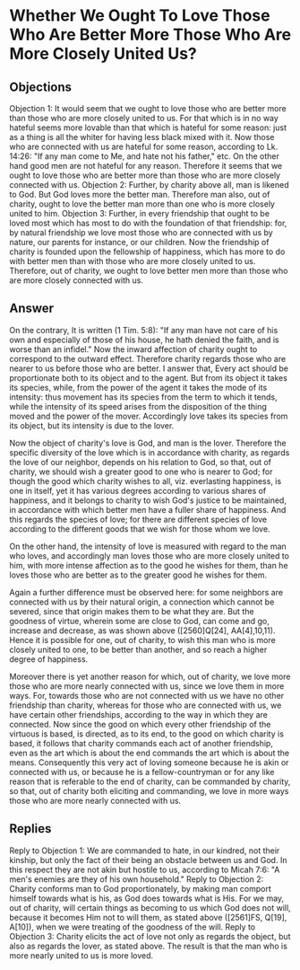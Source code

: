 # Whether We Ought To Love Those Who Are Better More Those Who Are More Closely United Us?
## Objections
Objection 1: It would seem that we ought to love those who are better more than those who are more closely united to us. For that which is in no way hateful seems more lovable than that which is hateful for some reason: just as a thing is all the whiter for having less black mixed with it. Now those who are connected with us are hateful for some reason, according to Lk. 14:26: "If any man come to Me, and hate not his father," etc. On the other hand good men are not hateful for any reason. Therefore it seems that we ought to love those who are better more than those who are more closely connected with us.
Objection 2: Further, by charity above all, man is likened to God. But God loves more the better man. Therefore man also, out of charity, ought to love the better man more than one who is more closely united to him.
Objection 3: Further, in every friendship that ought to be loved most which has most to do with the foundation of that friendship: for, by natural friendship we love most those who are connected with us by nature, our parents for instance, or our children. Now the friendship of charity is founded upon the fellowship of happiness, which has more to do with better men than with those who are more closely united to us. Therefore, out of charity, we ought to love better men more than those who are more closely connected with us.
## Answer
On the contrary, It is written (1 Tim. 5:8): "If any man have not care of his own and especially of those of his house, he hath denied the faith, and is worse than an infidel." Now the inward affection of charity ought to correspond to the outward effect. Therefore charity regards those who are nearer to us before those who are better.
I answer that, Every act should be proportionate both to its object and to the agent. But from its object it takes its species, while, from the power of the agent it takes the mode of its intensity: thus movement has its species from the term to which it tends, while the intensity of its speed arises from the disposition of the thing moved and the power of the mover. Accordingly love takes its species from its object, but its intensity is due to the lover.

Now the object of charity's love is God, and man is the lover. Therefore the specific diversity of the love which is in accordance with charity, as regards the love of our neighbor, depends on his relation to God, so that, out of charity, we should wish a greater good to one who is nearer to God; for though the good which charity wishes to all, viz. everlasting happiness, is one in itself, yet it has various degrees according to various shares of happiness, and it belongs to charity to wish God's justice to be maintained, in accordance with which better men have a fuller share of happiness. And this regards the species of love; for there are different species of love according to the different goods that we wish for those whom we love.

On the other hand, the intensity of love is measured with regard to the man who loves, and accordingly man loves those who are more closely united to him, with more intense affection as to the good he wishes for them, than he loves those who are better as to the greater good he wishes for them.

Again a further difference must be observed here: for some neighbors are connected with us by their natural origin, a connection which cannot be severed, since that origin makes them to be what they are. But the goodness of virtue, wherein some are close to God, can come and go, increase and decrease, as was shown above ([2560]Q[24], AA[4],10,11). Hence it is possible for one, out of charity, to wish this man who is more closely united to one, to be better than another, and so reach a higher degree of happiness.

Moreover there is yet another reason for which, out of charity, we love more those who are more nearly connected with us, since we love them in more ways. For, towards those who are not connected with us we have no other friendship than charity, whereas for those who are connected with us, we have certain other friendships, according to the way in which they are connected. Now since the good on which every other friendship of the virtuous is based, is directed, as to its end, to the good on which charity is based, it follows that charity commands each act of another friendship, even as the art which is about the end commands the art which is about the means. Consequently this very act of loving someone because he is akin or connected with us, or because he is a fellow-countryman or for any like reason that is referable to the end of charity, can be commanded by charity, so that, out of charity both eliciting and commanding, we love in more ways those who are more nearly connected with us.
## Replies
Reply to Objection 1: We are commanded to hate, in our kindred, not their kinship, but only the fact of their being an obstacle between us and God. In this respect they are not akin but hostile to us, according to Micah 7:6: "A men's enemies are they of his own household."
Reply to Objection 2: Charity conforms man to God proportionately, by making man comport himself towards what is his, as God does towards what is His. For we may, out of charity, will certain things as becoming to us which God does not will, because it becomes Him not to will them, as stated above ([2561]FS, Q[19], A[10]), when we were treating of the goodness of the will.
Reply to Objection 3: Charity elicits the act of love not only as regards the object, but also as regards the lover, as stated above. The result is that the man who is more nearly united to us is more loved.